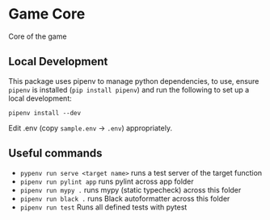# Game Core

Core of the game

## Local Development

This package uses pipenv to manage python dependencies, to use, ensure `pipenv` is installed (`pip install pipenv`) and run the following to set up a local development:

```
pipenv install --dev
```

Edit .env (copy `sample.env` -> `.env`) appropriately.

## Useful commands

* `pypenv run serve <target name>` runs a test server of the target function
* `pipenv run pylint app` runs pylint across app folder
* `pipenv run mypy .` runs mypy (static typecheck) across this folder
* `pipenv run black .` runs Black autoformatter across this folder
* `pipenv run test` Runs all defined tests with pytest
